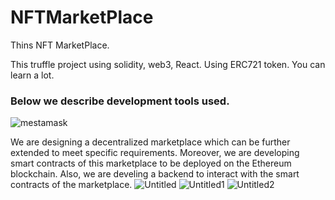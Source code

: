 # NFTMarketPlace
Thins NFT MarketPlace.

This truffle project using solidity, web3, React.
Using ERC721 token.
You can learn a lot.

### **Below we describe development tools used.**
![mestamask](https://user-images.githubusercontent.com/89033750/134174350-518859b8-4746-4556-8aee-634111ee48c2.png)

We are designing a decentralized marketplace which can be further extended to meet specific requirements. Moreover, we are developing smart contracts of this marketplace to be deployed on the Ethereum blockchain. Also, we are develing a backend to interact with the smart contracts of the marketplace. 
![Untitled](https://user-images.githubusercontent.com/89033750/134174429-93834983-e813-48f2-bc97-7ba5451f5e43.png)
![Untitled1](https://user-images.githubusercontent.com/89033750/134174539-c8f4db15-f414-485d-9bee-290cc3b87c7f.png)
![Untitled2](https://user-images.githubusercontent.com/89033750/134174542-f974dd9f-cbb4-4a5d-a254-97156d7b681e.png)
